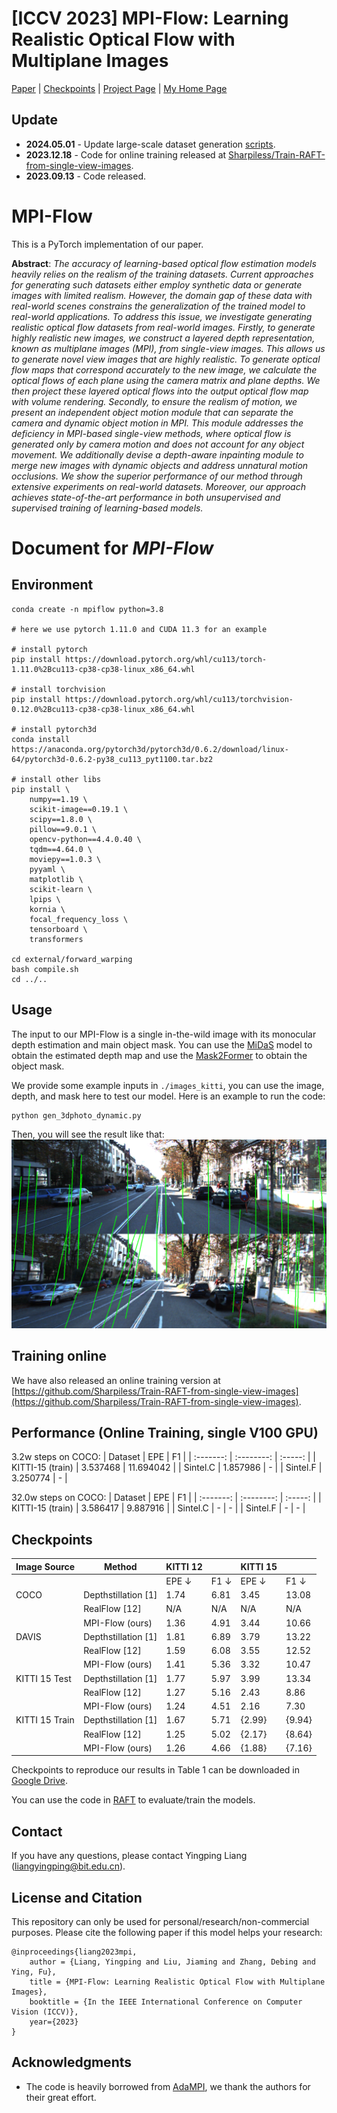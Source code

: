 # [ICCV 2023] MPI-Flow: Learning Realistic Optical Flow with Multiplane Images

[Paper](https://arxiv.org/abs/2309.06714) | [Checkpoints](https://drive.google.com/drive/folders/1q0UxlswSwZjLgLkEjUNmBuVi0LJfY_b7?usp=sharing) | [Project Page](https://sites.google.com/view/mpi-flow) | [My Home Page](https://sharpiless.github.io/)

## Update
- **2024.05.01** - Update large-scale dataset generation [scripts](scripts).
- **2023.12.18** - Code for online training released at [Sharpiless/Train-RAFT-from-single-view-images](https://github.com/Sharpiless/Train-RAFT-from-single-view-images).
- **2023.09.13** - Code released.

# MPI-Flow

This is a PyTorch implementation of our paper.

**Abstract**: *The accuracy of learning-based optical flow estimation models heavily relies on the realism of the training datasets. Current approaches for generating such datasets either employ synthetic data or generate images with limited realism. However, the domain gap of these data with real-world scenes constrains the generalization of the trained model to real-world applications. To address this issue, we investigate generating realistic optical flow datasets from real-world images. Firstly, to generate highly realistic new images, we construct a layered depth representation, known as multiplane images (MPI), from single-view images. This allows us to generate novel view images that are highly realistic. To generate optical flow maps that correspond accurately to the new image, we calculate the optical flows of each plane using the camera matrix and plane depths. We then project these layered optical flows into the output optical flow map with volume rendering. Secondly, to ensure the realism of motion, we present an independent object motion module that can separate the camera and dynamic object motion in MPI. This module addresses the deficiency in MPI-based single-view methods, where optical flow is generated only by camera motion and does not account for any object movement. We additionally devise a depth-aware inpainting module to merge new images with dynamic objects and address unnatural motion occlusions. We show the superior performance of our method through extensive experiments on real-world datasets. Moreover, our approach achieves state-of-the-art performance in both unsupervised and supervised training of learning-based models.*

# Document for *MPI-Flow*
## Environment
```
conda create -n mpiflow python=3.8

# here we use pytorch 1.11.0 and CUDA 11.3 for an example 

# install pytorch
pip install https://download.pytorch.org/whl/cu113/torch-1.11.0%2Bcu113-cp38-cp38-linux_x86_64.whl

# install torchvision
pip install https://download.pytorch.org/whl/cu113/torchvision-0.12.0%2Bcu113-cp38-cp38-linux_x86_64.whl

# install pytorch3d
conda install https://anaconda.org/pytorch3d/pytorch3d/0.6.2/download/linux-64/pytorch3d-0.6.2-py38_cu113_pyt1100.tar.bz2

# install other libs
pip install \
    numpy==1.19 \
    scikit-image==0.19.1 \
    scipy==1.8.0 \
    pillow==9.0.1 \
    opencv-python==4.4.0.40 \
    tqdm==4.64.0 \
    moviepy==1.0.3 \
    pyyaml \
    matplotlib \
    scikit-learn \
    lpips \
    kornia \
    focal_frequency_loss \
    tensorboard \
    transformers

cd external/forward_warping
bash compile.sh
cd ../..
```

## Usage

The input to our MPI-Flow is a single in-the-wild image with its monocular depth estimation and main object mask. 
You can use the [MiDaS](https://github.com/isl-org/MiDaS) model to obtain the estimated depth map and use the [Mask2Former](https://github.com/facebookresearch/Mask2Former) to obtain the object mask.

We provide some example inputs in `./images_kitti`, you can use the image, depth, and mask here to test our model. 
Here is an example to run the code: 

```
python gen_3dphoto_dynamic.py
```

Then, you will see the result like that:
<img src="misc\train_image_2_000000_00_1.png">

## Training online

We have also released an online training version at [https://github.com/Sharpiless/Train-RAFT-from-single-view-images](https://github.com/Sharpiless/Train-RAFT-from-single-view-images).

## Performance (Online Training, single V100 GPU)
3.2w steps on COCO:
| Dataset   | EPE        | F1      |
| :-------: | :--------: | :-----: |
| KITTI-15 (train) | 3.537468 | 11.694042 |
| Sintel.C | 1.857986 | - |
| Sintel.F | 3.250774 | - |

32.0w steps on COCO:
| Dataset   | EPE        | F1      |
| :-------: | :--------: | :-----: |
| KITTI-15 (train) | 3.586417 | 9.887916 |
| Sintel.C | - | - |
| Sintel.F | - | - |

## Checkpoints

| Image Source | Method             | KITTI 12 |     | KITTI 15 |     |
|--------------|--------------------|----------|-----|----------|-----|
|              |                    | EPE ↓    | F1 ↓| EPE ↓    | F1 ↓|
| COCO         | Depthstillation [1]| 1.74     | 6.81| 3.45     | 13.08|
|              | RealFlow [12]      | N/A      | N/A | N/A      | N/A  |
|              | MPI-Flow (ours)    | 1.36     | 4.91| 3.44     | 10.66|
| DAVIS        | Depthstillation [1]| 1.81     | 6.89| 3.79     | 13.22|
|              | RealFlow [12]      | 1.59     | 6.08| 3.55     | 12.52|
|              | MPI-Flow (ours)    | 1.41     | 5.36| 3.32     | 10.47|
| KITTI 15 Test| Depthstillation [1]| 1.77     | 5.97| 3.99     | 13.34|
|              | RealFlow [12]      | 1.27     | 5.16| 2.43     | 8.86 |
|              | MPI-Flow (ours)    | 1.24     | 4.51| 2.16     | 7.30 |
| KITTI 15 Train| Depthstillation [1]| 1.67    | 5.71| {2.99}   | {9.94}|
|               | RealFlow [12]     | 1.25     | 5.02| {2.17}   | {8.64}|
|               | MPI-Flow (ours)   | 1.26     | 4.66| {1.88}   | {7.16}|


Checkpoints to reproduce our results in Table 1 can be downloaded in [Google Drive](https://drive.google.com/drive/folders/1q0UxlswSwZjLgLkEjUNmBuVi0LJfY_b7?usp=sharing).

You can use the code in [RAFT](https://github.com/princeton-vl/RAFT) to evaluate/train the models.

## Contact
If you have any questions, please contact Yingping Liang (liangyingping@bit.edu.cn).

## License and Citation
This repository can only be used for personal/research/non-commercial purposes.
Please cite the following paper if this model helps your research:

    @inproceedings{liang2023mpi,
        author = {Liang, Yingping and Liu, Jiaming and Zhang, Debing and Ying, Fu},
        title = {MPI-Flow: Learning Realistic Optical Flow with Multiplane Images},
        booktitle = {In the IEEE International Conference on Computer Vision (ICCV)},
        year={2023}
    }

## Acknowledgments
* The code is heavily borrowed from [AdaMPI](https://github.com/yxuhan/AdaMPI), we thank the authors for their great effort.
